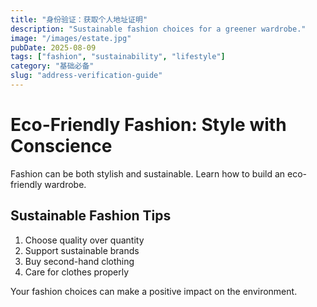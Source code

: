 ```yaml
---
title: "身份验证：获取个人地址证明"
description: "Sustainable fashion choices for a greener wardrobe."
image: "/images/estate.jpg"
pubDate: 2025-08-09
tags: ["fashion", "sustainability", "lifestyle"]
category: "基础必备"
slug: "address-verification-guide"
---
```


# Eco-Friendly Fashion: Style with Conscience

Fashion can be both stylish and sustainable. Learn how to build an eco-friendly wardrobe.

## Sustainable Fashion Tips

1. Choose quality over quantity
2. Support sustainable brands
3. Buy second-hand clothing
4. Care for clothes properly

Your fashion choices can make a positive impact on the environment.